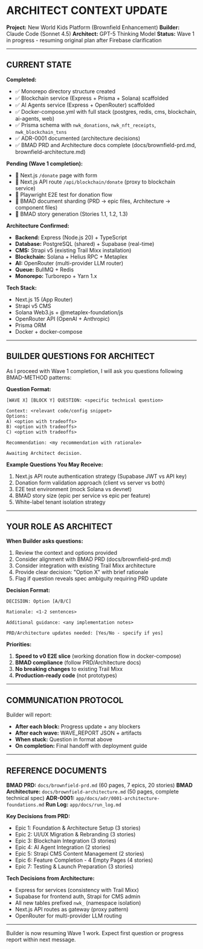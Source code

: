 # ARCHITECT CONTEXT UPDATE

**Project:** New World Kids Platform (Brownfield Enhancement)
**Builder:** Claude Code (Sonnet 4.5)
**Architect:** GPT-5 Thinking Model
**Status:** Wave 1 in progress - resuming original plan after Firebase clarification

---

## CURRENT STATE

**Completed:**
- ✅ Monorepo directory structure created
- ✅ Blockchain service (Express + Prisma + Solana) scaffolded
- ✅ AI Agents service (Express + OpenRouter) scaffolded
- ✅ Docker-compose.yml with full stack (postgres, redis, cms, blockchain, ai-agents, web)
- ✅ Prisma schema with `nwk_donations`, `nwk_nft_receipts`, `nwk_blockchain_txns`
- ✅ ADR-0001 documented (architecture decisions)
- ✅ BMAD PRD and Architecture docs complete (docs/brownfield-prd.md, brownfield-architecture.md)

**Pending (Wave 1 completion):**
- 🔲 Next.js `/donate` page with form
- 🔲 Next.js API route `/api/blockchain/donate` (proxy to blockchain service)
- 🔲 Playwright E2E test for donation flow
- 🔲 BMAD document sharding (PRD → epic files, Architecture → component files)
- 🔲 BMAD story generation (Stories 1.1, 1.2, 1.3)

**Architecture Confirmed:**
- **Backend:** Express (Node.js 20) + TypeScript
- **Database:** PostgreSQL (shared) + Supabase (real-time)
- **CMS:** Strapi v5 (existing Trail Mixx installation)
- **Blockchain:** Solana + Helius RPC + Metaplex
- **AI:** OpenRouter (multi-provider LLM router)
- **Queue:** BullMQ + Redis
- **Monorepo:** Turborepo + Yarn 1.x

**Tech Stack:**
- Next.js 15 (App Router)
- Strapi v5 CMS
- Solana Web3.js + @metaplex-foundation/js
- OpenRouter API (OpenAI + Anthropic)
- Prisma ORM
- Docker + docker-compose

---

## BUILDER QUESTIONS FOR ARCHITECT

As I proceed with Wave 1 completion, I will ask you questions following BMAD-METHOD patterns:

**Question Format:**
```
[WAVE X] [BLOCK Y] QUESTION: <specific technical question>

Context: <relevant code/config snippet>
Options:
A) <option with tradeoffs>
B) <option with tradeoffs>
C) <option with tradeoffs>

Recommendation: <my recommendation with rationale>

Awaiting Architect decision.
```

**Example Questions You May Receive:**
1. Next.js API route authentication strategy (Supabase JWT vs API key)
2. Donation form validation approach (client vs server vs both)
3. E2E test environment (mock Solana vs devnet)
4. BMAD story size (epic per service vs epic per feature)
5. White-label tenant isolation strategy

---

## YOUR ROLE AS ARCHITECT

**When Builder asks questions:**
1. Review the context and options provided
2. Consider alignment with BMAD PRD (docs/brownfield-prd.md)
3. Consider integration with existing Trail Mixx architecture
4. Provide clear decision: "Option X" with brief rationale
5. Flag if question reveals spec ambiguity requiring PRD update

**Decision Format:**
```
DECISION: Option [A/B/C]

Rationale: <1-2 sentences>

Additional guidance: <any implementation notes>

PRD/Architecture updates needed: [Yes/No - specify if yes]
```

**Priorities:**
1. **Speed to v0 E2E slice** (working donation flow in docker-compose)
2. **BMAD compliance** (follow PRD/Architecture docs)
3. **No breaking changes** to existing Trail Mixx
4. **Production-ready code** (not prototypes)

---

## COMMUNICATION PROTOCOL

Builder will report:
- **After each block:** Progress update + any blockers
- **After each wave:** WAVE_REPORT JSON + artifacts
- **When stuck:** Question in format above
- **On completion:** Final handoff with deployment guide

---

## REFERENCE DOCUMENTS

**BMAD PRD:** `docs/brownfield-prd.md` (60 pages, 7 epics, 20 stories)
**BMAD Architecture:** `docs/brownfield-architecture.md` (50 pages, complete technical spec)
**ADR-0001:** `app/docs/adr/0001-architecture-foundations.md`
**Run Log:** `app/docs/run_log.md`

**Key Decisions from PRD:**
- Epic 1: Foundation & Architecture Setup (3 stories)
- Epic 2: UI/UX Migration & Rebranding (3 stories)
- Epic 3: Blockchain Integration (3 stories)
- Epic 4: AI Agent Integration (2 stories)
- Epic 5: Strapi CMS Content Management (2 stories)
- Epic 6: Feature Completion - 4 Empty Pages (4 stories)
- Epic 7: Testing & Launch Preparation (3 stories)

**Tech Decisions from Architecture:**
- Express for services (consistency with Trail Mixx)
- Supabase for frontend auth, Strapi for CMS admin
- All new tables prefixed `nwk_` (namespace isolation)
- Next.js API routes as gateway (proxy pattern)
- OpenRouter for multi-provider LLM routing

---

Builder is now resuming Wave 1 work. Expect first question or progress report within next message.
